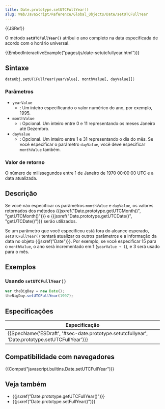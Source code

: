 ```yaml
---
title: Date.prototype.setUTCFullYear()
slug: Web/JavaScript/Reference/Global_Objects/Date/setUTCFullYear
---
```


{{JSRef}}

O método **`setUTCFullYear()`** atribui o ano completo na data especificada de acordo com o horário universal.

{{EmbedInteractiveExample("pages/js/date-setutcfullyear.html")}}

## Sintaxe

```
dateObj.setUTCFullYear(yearValue[, monthValue[, dayValue]])
```

### Parâmetros

- `yearValue`
  - : Um inteiro especificando o valor numérico do ano, por exemplo, 1995.
- `monthValue`
  - : Opcional. Um inteiro entre 0 e 11 representando os meses Janeiro até Dezembro.
- `dayValue`
  - : Opcional. Um inteiro entre 1 e 31 representando o dia do mês. Se você especificar o parâmetro `dayValue`, vocẽ deve especificar `monthValue` também.

### Valor de retorno

O número de milissegundos entre 1 de Janeiro de 1970 00:00:00 UTC e a data atualizada.

## Descrição

Se você não especificar os parâmetros `monthValue` e `dayValue`, os valores retornados dos métodos {{jsxref("Date.prototype.getUTCMonth()", "getUTCMonth()")}} e {{jsxref("Date.prototype.getUTCDate()", "getUTCDate()")}} serão utilizados.

Se um parâmetro que você especificou está fora do alcance esperado, `setUTCFullYear()` tentará atualizar os outros parâmetros e a informação da data no objeto {{jsxref("Date")}}. Por exemplo, se você especificar 15 para o `monthValue`, o ano será incrementado em 1 (`yearValue + 1`), e 3 será usado para o mês.

## Exemplos

### Usando `setUTCFullYear()`

```js
var theBigDay = new Date();
theBigDay.setUTCFullYear(1997);
```

## Especificações

| Especificação                                                                                                                |
| ---------------------------------------------------------------------------------------------------------------------------- |
| {{SpecName('ESDraft', '#sec-date.prototype.setutcfullyear', 'Date.prototype.setUTCFullYear')}} |

## Compatibilidade com navegadores

{{Compat("javascript.builtins.Date.setUTCFullYear")}}

## Veja também

- {{jsxref("Date.prototype.getUTCFullYear()")}}
- {{jsxref("Date.prototype.setFullYear()")}}
